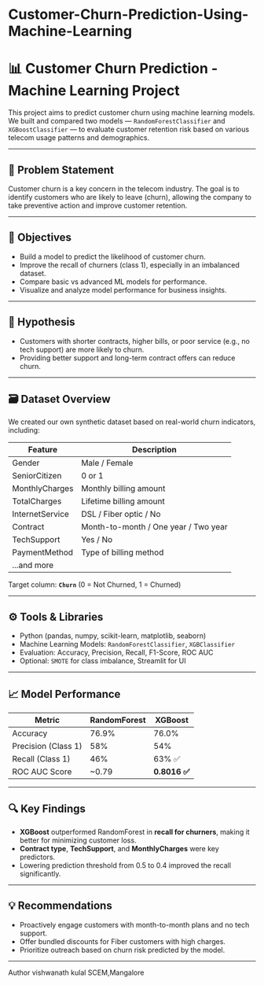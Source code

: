 # Customer-Churn-Prediction-Using-Machine-Learning


# 📊 Customer Churn Prediction - Machine Learning Project

This project aims to predict customer churn using machine learning models. We built and compared two models — `RandomForestClassifier` and `XGBoostClassifier` — to evaluate customer retention risk based on various telecom usage patterns and demographics.

---

## 📌 Problem Statement

Customer churn is a key concern in the telecom industry. The goal is to identify customers who are likely to leave (churn), allowing the company to take preventive action and improve customer retention.

---

## 🎯 Objectives

* Build a model to predict the likelihood of customer churn.
* Improve the recall of churners (class 1), especially in an imbalanced dataset.
* Compare basic vs advanced ML models for performance.
* Visualize and analyze model performance for business insights.

---

## 🧪 Hypothesis

* Customers with shorter contracts, higher bills, or poor service (e.g., no tech support) are more likely to churn.
* Providing better support and long-term contract offers can reduce churn.

---

## 🗃️ Dataset Overview

We created our own synthetic dataset based on real-world churn indicators, including:

| Feature         | Description                          |
| --------------- | ------------------------------------ |
| Gender          | Male / Female                        |
| SeniorCitizen   | 0 or 1                               |
| MonthlyCharges  | Monthly billing amount               |
| TotalCharges    | Lifetime billing amount              |
| InternetService | DSL / Fiber optic / No               |
| Contract        | Month-to-month / One year / Two year |
| TechSupport     | Yes / No                             |
| PaymentMethod   | Type of billing method               |
| ...and more     |                                      |

Target column: **`Churn`** (0 = Not Churned, 1 = Churned)

---

## ⚙️ Tools & Libraries

* Python (pandas, numpy, scikit-learn, matplotlib, seaborn)
* Machine Learning Models: `RandomForestClassifier`, `XGBClassifier`
* Evaluation: Accuracy, Precision, Recall, F1-Score, ROC AUC
* Optional: `SMOTE` for class imbalance, Streamlit for UI

---

## 📈 Model Performance

| Metric              | RandomForest | XGBoost      |
| ------------------- | ------------ | ------------ |
| Accuracy            | 76.9%        | 76.0%        |
| Precision (Class 1) | 58%          | 54%          |
| Recall (Class 1)    | 46%          | 63% ✅        |
| ROC AUC Score       | \~0.79       | **0.8016 ✅** |

---

## 🔍 Key Findings

* **XGBoost** outperformed RandomForest in **recall for churners**, making it better for minimizing customer loss.
* **Contract type**, **TechSupport**, and **MonthlyCharges** were key predictors.
* Lowering prediction threshold from 0.5 to 0.4 improved the recall significantly.

---

## 💡 Recommendations

* Proactively engage customers with month-to-month plans and no tech support.
* Offer bundled discounts for Fiber customers with high charges.
* Prioritize outreach based on churn risk predicted by the model.

---

Author 
vishwanath kulal
SCEM,Mangalore

